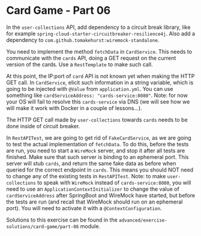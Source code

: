 # Card Game - Part 06

In the `user-collections` API, add dependency to a circuit break library, like for
example `spring-cloud-starter-circuitbreaker-resilience4j`. Also add a dependency
to `com.github.tomakehurst:wiremock-standalone`.

You need to implement the method `fetchData` in `CardService`. This needs to communicate with the `cards` API, doing a
GET request on the current version of the cards. Use a `RestTemplate` to make such call.

At this point, the IP:port of `card` API is not known yet when making the HTTP GET call. In `CardService`, elicit such
information in a string variable, which is going to be injected with `@Value` from `application.yml`. You can use
something like `cardServiceAddress: "cards-service:8080"`. Note: for now your OS will fail to resolve
this `cards-service` via DNS (we will see how we will make it work with Docker in a couple of lessons...).

The HTTP GET call made by `user-collections` towards `cards` needs to be done inside of circuit breaker.

In `RestAPITest`, we are going to get rid of `FakeCardService`, as we are going to test the actual implementation
of `fetchData`. To do this, before the tests are run, you need to start a `WireMock` server, and stop it after all tests
are finished. Make sure that such server is binding to an ephemeral port. This server will stub `cards`, and return the
same fake data as before when queried for the correct endpoint in `cards`. This means you should NOT need to change any
of the existing tests in `RestAPITest`. Note: to make `user-collections` to speak with `WireMock` instead
of `cards-service:8080`, you will need to use an `ApplicationContextInitializer` to change the value
of `cardServiceAddress` after SpringBoot and WireMock have started, but before the tests are run (and recall that
WireMock should run on an ephemeral port). You will need to activate it with a `@ContextConfiguration`.

Solutions to this exercise can be found in the
`advanced/exercise-solutions/card-game/part-06` module.
  
 
